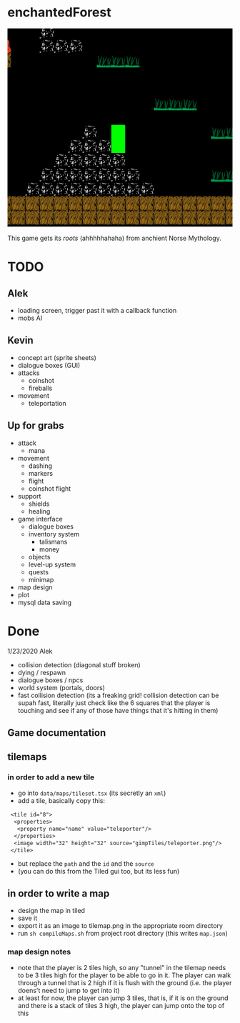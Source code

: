 
# enchantedForest

![Game Play Image](gameplayimg.png)

This game gets its _roots_ (ahhhhhahaha) from anchient Norse Mythology.

# TODO

## Alek
- loading screen, trigger past it with a callback function
- mobs AI

## Kevin
- concept art (sprite sheets)
- dialogue boxes (GUI)
- attacks
  * coinshot
  * fireballs
- movement
  * teleportation

## Up for grabs
- attack
  * mana
- movement
  * dashing
  * markers 
  * flight
  * coinshot flight
- support
  * shields
  * healing
- game interface
   * dialogue boxes
   * inventory system
      * talismans
      * money
   * objects
   * level-up system
   * quests
   * minimap
- map design
- plot
- mysql data saving

# Done 
1/23/2020 Alek
- collision detection (diagonal stuff broken)
- dying / respawn
- dialogue boxes / npcs
- world system (portals, doors)
- fast collision detection (its a freaking grid! collision detection can be supah fast, literally just check like the 6 squares that the player is touching and see if any of those have things that it's hitting in them)

## Game documentation 

## tilemaps

### in order to add a new tile
- go into `data/maps/tileset.tsx` (its secretly an `xml`)
- add a tile, basically copy this:
```
 <tile id="8">
  <properties>
   <property name="name" value="teleporter"/>
  </properties>
  <image width="32" height="32" source="gimpTiles/teleporter.png"/>
 </tile>
```
- but replace the `path` and the `id` and the `source`
- (you can do this from the Tiled gui too, but its less fun)

## in order to write a map
- design the map in tiled
- save it
- export it as an image to tilemap.png in the appropriate room directory
- run `sh compileMaps.sh` from project root directory (this writes `map.json`)

### map design notes
- note that the player is 2 tiles high, so any "tunnel" in the tilemap needs to be 3 tiles high for the player to be able to go in it. The player can walk through a tunnel that is 2 high if it is flush with the ground (i.e. the player doens't need to jump to get into it)
- at least for now, the player can jump 3 tiles, that is, if it is on the ground and there is a stack of tiles 3 high, the player can jump onto the top of this

